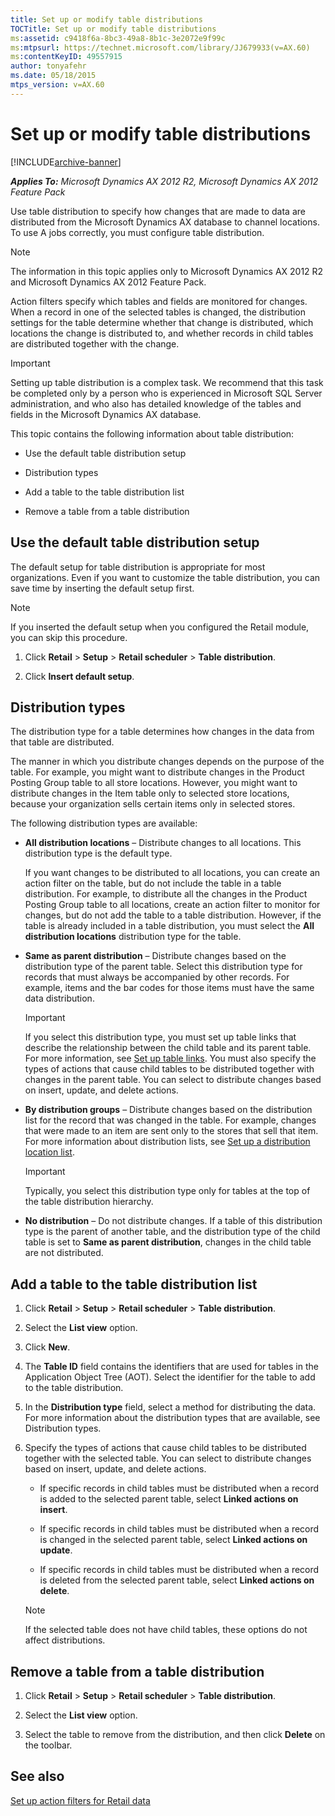 ```yaml
---
title: Set up or modify table distributions
TOCTitle: Set up or modify table distributions
ms:assetid: c9418f6a-8bc3-49a8-8b1c-3e2072e9f99c
ms:mtpsurl: https://technet.microsoft.com/library/JJ679933(v=AX.60)
ms:contentKeyID: 49557915
author: tonyafehr
ms.date: 05/18/2015
mtps_version: v=AX.60
---
```


# Set up or modify table distributions 


[!INCLUDE[archive-banner](includes/archive-banner.md)]


_**Applies To:** Microsoft Dynamics AX 2012 R2, Microsoft Dynamics AX 2012 Feature Pack_

Use table distribution to specify how changes that are made to data are distributed from the Microsoft Dynamics AX database to channel locations. To use A jobs correctly, you must configure table distribution.


> [!NOTE]
> <P>The information in this topic applies only to Microsoft Dynamics AX 2012 R2 and Microsoft Dynamics AX 2012 Feature Pack.</P>



Action filters specify which tables and fields are monitored for changes. When a record in one of the selected tables is changed, the distribution settings for the table determine whether that change is distributed, which locations the change is distributed to, and whether records in child tables are distributed together with the change.


> [!IMPORTANT]
> <P>Setting up table distribution is a complex task. We recommend that this task be completed only by a person who is experienced in Microsoft SQL Server administration, and who also has detailed knowledge of the tables and fields in the Microsoft Dynamics AX database.</P>



This topic contains the following information about table distribution:

  - Use the default table distribution setup

  - Distribution types

  - Add a table to the table distribution list

  - Remove a table from a table distribution

## Use the default table distribution setup

The default setup for table distribution is appropriate for most organizations. Even if you want to customize the table distribution, you can save time by inserting the default setup first.


> [!NOTE]
> <P>If you inserted the default setup when you configured the Retail module, you can skip this procedure.</P>



1.  Click **Retail** \> **Setup** \> **Retail scheduler** \> **Table distribution**.

2.  Click **Insert default setup**.

## Distribution types

The distribution type for a table determines how changes in the data from that table are distributed.

The manner in which you distribute changes depends on the purpose of the table. For example, you might want to distribute changes in the Product Posting Group table to all store locations. However, you might want to distribute changes in the Item table only to selected store locations, because your organization sells certain items only in selected stores.

The following distribution types are available:

  - **All distribution locations** – Distribute changes to all locations. This distribution type is the default type.
    
    If you want changes to be distributed to all locations, you can create an action filter on the table, but do not include the table in a table distribution. For example, to distribute all the changes in the Product Posting Group table to all locations, create an action filter to monitor for changes, but do not add the table to a table distribution. However, if the table is already included in a table distribution, you must select the **All distribution locations** distribution type for the table.

  - **Same as parent distribution** – Distribute changes based on the distribution type of the parent table. Select this distribution type for records that must always be accompanied by other records. For example, items and the bar codes for those items must have the same data distribution.
    

    > [!IMPORTANT]
    > <P>If you select this distribution type, you must set up table links that describe the relationship between the child table and its parent table. For more information, see <A href="set-up-table-links.md">Set up table links</A>. You must also specify the types of actions that cause child tables to be distributed together with changes in the parent table. You can select to distribute changes based on insert, update, and delete actions.</P>



  - **By distribution groups** – Distribute changes based on the distribution list for the record that was changed in the table. For example, changes that were made to an item are sent only to the stores that sell that item. For more information about distribution lists, see [Set up a distribution location list](set-up-a-distribution-location-list.md).
    

    > [!IMPORTANT]
    > <P>Typically, you select this distribution type only for tables at the top of the table distribution hierarchy.</P>



  - **No distribution** – Do not distribute changes. If a table of this distribution type is the parent of another table, and the distribution type of the child table is set to **Same as parent distribution**, changes in the child table are not distributed.

## Add a table to the table distribution list

1.  Click **Retail** \> **Setup** \> **Retail scheduler** \> **Table distribution**.

2.  Select the **List view** option.

3.  Click **New**.

4.  The **Table ID** field contains the identifiers that are used for tables in the Application Object Tree (AOT). Select the identifier for the table to add to the table distribution.

5.  In the **Distribution type** field, select a method for distributing the data. For more information about the distribution types that are available, see Distribution types.

6.  Specify the types of actions that cause child tables to be distributed together with the selected table. You can select to distribute changes based on insert, update, and delete actions.
    
      - If specific records in child tables must be distributed when a record is added to the selected parent table, select **Linked actions on insert**.
    
      - If specific records in child tables must be distributed when a record is changed in the selected parent table, select **Linked actions on update**.
    
      - If specific records in child tables must be distributed when a record is deleted from the selected parent table, select **Linked actions on delete**.
    

    > [!NOTE]
    > <P>If the selected table does not have child tables, these options do not affect distributions.</P>



## Remove a table from a table distribution

1.  Click **Retail** \> **Setup** \> **Retail scheduler** \> **Table distribution**.

2.  Select the **List view** option.

3.  Select the table to remove from the distribution, and then click **Delete** on the toolbar.

## See also

[Set up action filters for Retail data](set-up-action-filters-for-retail-data.md)

  


